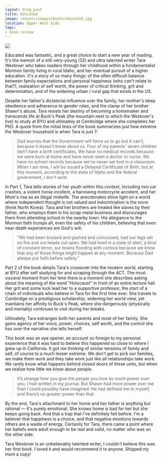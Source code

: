```yaml
---
layout: blog_post
title: Educated
image: /assets/images/books/educated.jpg
location: Upper West Side
tags:
- book review
---
```


<img class="book-cover__image" src="{{ page.image }}" />

<span class="stars">
  <i class="fas fa-star"></i>
  <i class="fas fa-star"></i>
  <i class="fas fa-star"></i>
  <i class="fas fa-star"></i>
  <i class="fas fa-star"></i>
</span>

Educated was fantastic, and a great choice to start a new year of reading. It's the memoir of a still-very-young (32) and ultra talented writer Tara Westover who takes readers through her childhood within a fundamentalist Mormon family <!--more--> living in rural Idaho, and her eventual pursuit of a higher education. It's a story of so many things: of the often difficult balance between family expectations and personal happiness (who can't relate to that?), realization of self worth, the power of critical thinking, grit and determination, and of the widening urban / rural gap that exists in the US.


Despite her father's dictatorial influence over the family, her mother's deep obedience and adherence to gender roles, and the clamp of her brother Shawn's abuse, Tara resists her destiny of becoming a homemaker and transcends life at Buck's Peak (the mountain next to which the Westover's live) to study at BYU and ultimately at Cambridge where she completes her PhD. A quote from the initial lines of the book summarizes just how extreme the Westover household is when Tara is just 7:

<blockquote>Dad worries that the Government will force us to go but it can't, because it doesn't know about us. Four of my parents' seven children don't have a birth certificates. We have no medical records because we were born at home and have never seen a doctor or nurse. We have no school records because we've never set foot in a classroom. When I am nine, I will be issued a Delayed Certificate of Birth, but at this moment, according to the state of Idaho and the federal government, I don't exist.</blockquote>

In Part 1, Tara tells stories of her youth within this context, including two car crashes, a violent horse incident, a harrowing motorcycle accident, and her Mom's rise as an illegal midwife. The anecdonates shine light on a world where independent thought is not valued and indoctrination is the norm (think North Korea). Tara and her brothers are treated like slaves by their father, who employs them in his scrap metal business and discourages them from attending school in the nearby town. His allegiance to the Mormon faith trumps all, even the safety of his children, believing that even near death experiences are God's will:

<blockquote>“We had been bruised and gashed and concussed, had our legs set on fire and out heads cut open. We had lived in a state of alert, a kind of constant terror, our brains flooding with cortisol because we knew that any of those things might happen at any moment. Because Dad always put faith before safety.”</blockquote>

Part 2 of the book details Tara's crossover into the modern world, starting at BYU after self studying for and scraping through the ACT. The most visceral moment from her time there is a moment she describes asking about the meaning of the word "Holocaust" in front of an entire lecture hall. Her grit and some luck lead her to a supportive professor, the start of a chain of individuals who believe in Tara for the first time ever. She travels to Cambridge on a prestigious scholarship, widening her world view, yet maintains her affinity to Buck's Peak, where she dangerously (physically and mentally) continues to visit during her breaks.

Ultimately, Tara estranges both her parents and most of her family. She gains agency of her voice, power, choices, self worth, and the control she has over the narrative she tells herself.

This book was an eye opener, an account so foreign to my personal experience that it was hard to believe this happened so close to where I grew up in California. It got me thinking of similar tensions of family and self, of course to a much lesser extreme. We don't get to pick our families, we make them work and they take work just like all relationships take work. We rarely know what happens behind closed doors of these units, but when we realize how little we know about people.

<blockquote>It’s strange how you give the people you love so much power over you, I had written in my journal. But Shawn had more power over me than I could possibly have imagined. He had defined me to myself, and there’s no greater power than that.</blockquote>

By the end, Tara's attachment to her home and her father is anything but rational — it's purely emotional. She knows home is bad for her but she keeps going back. And that a trap that I've definitely felt before. I'm a believer that happiness is a choice, and that negative emotions towards others are a waste of energy. Certainly for Tara, there came a point where her beliefs were adult enough to be real and valid, no matter who was on the other side.

Tara Westover is an unbelievably talented writer, I couldn't believe this was her first book. I loved it and would recommend it to anyone. Shipped my mom a copy!
